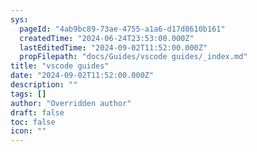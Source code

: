 ```yaml
---
sys:
  pageId: "4ab9bc89-73ae-4755-a1a6-d17d8610b161"
  createdTime: "2024-06-24T23:53:00.000Z"
  lastEditedTime: "2024-09-02T11:52:00.000Z"
  propFilepath: "docs/Guides/vscode guides/_index.md"
title: "vscode guides"
date: "2024-09-02T11:52:00.000Z"
description: ""
tags: []
author: "Overridden author"
draft: false
toc: false
icon: ""
---
```

